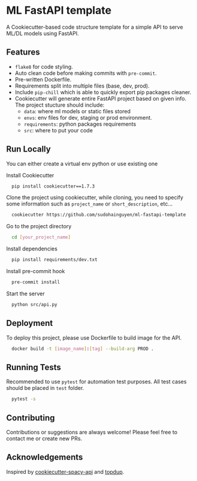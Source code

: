 
# ML FastAPI template

A Cookiecutter-based code structure template for a simple API to serve ML/DL models using FastAPI.




## Features

- `flake8` for code styling.
- Auto clean code before making commits with `pre-commit`.
- Pre-written Dockerfile.
- Requirements split into multiple files (base, dev, prod).
- Include `pip-chill` which is able to quickly export pip packages cleaner.
- Cookiecutter will generate entire FastAPI project based on given info. The project stucture should include:
  - `data`: where ml models or static files stored
  - `envs`: env files for dev, staging or prod environment.
  - `requirements`: python packages requirements
  - `src`: where to put your code

  
## Run Locally

You can either create a virtual env python or use existing one

Install Cookiecutter

```bash
  pip install cookiecutter==1.7.3
```

Clone the project using cookiecutter, while cloning, you need to specify some information such as `project_name` or `short_description`, etc...

```bash
  cookiecutter https://github.com/sudohainguyen/ml-fastapi-template
```

Go to the project directory

```bash
  cd [your_project_name]
```

Install dependencies

```bash
  pip install requirements/dev.txt
```

Install pre-commit hook
```bash
  pre-commit install
```

Start the server

```bash
  python src/api.py
```

  
## Deployment

To deploy this project, please use Dockerfile to build image for the API.

```bash
  docker build -t [image_name]:[tag] --build-arg PROD .
```

  
## Running Tests

Recommended to use `pytest` for automation test purposes. All test cases should be placed in `test` folder.

```bash
  pytest -s
```

  
## Contributing

Contributions or suggestions are always welcome! Please feel free to contact me or create new PRs.


  
## Acknowledgements

Inspired by [cookiecutter-spacy-api](https://github.com/microsoft/cookiecutter-spacy-fastapi) and [topdup](https://github.com/forummlcb/topdup).

  
